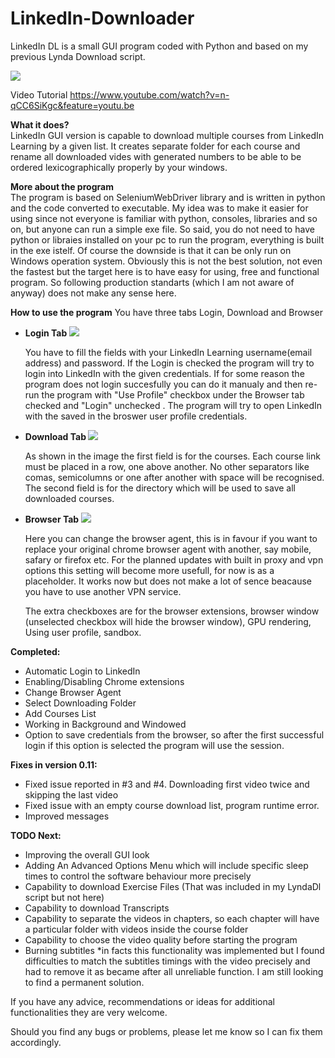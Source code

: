 # LinkedIn-Downloader
LinkedIn DL  is a small GUI program coded with Python and based on my previous Lynda Download script.

<img src="https://i.imgur.com/SrpYArO.png"></img>

Video Tutorial
https://www.youtube.com/watch?v=n-qCC6SiKgc&feature=youtu.be

<b>What it does?</b></br>
LinkedIn GUI version is capable to download multiple courses from LinkedIn Learning by a given list. It creates separate folder for each course and rename all downloaded vides with generated numbers to be able to be ordered lexicographically properly by your windows.

<b>More about the program</b></br>
 The program is based on SeleniumWebDriver library and is written in python and the code converted to executable. My idea was to make it easier for using since not everyone is familiar with python, consoles, libraries and so on, but anyone can run a simple exe file. So said, you do not need to have python or libraies installed on your pc to run the program, everything is built in the exe istelf. Of course the downside is that it can be only run on Windows operation system. Obviously this is not the best solution, not even the fastest but the target here is to have easy for using, free and functional program. So following production standarts (which I am not aware of anyway) does not make any sense here.
 

<b>How to use the program</b>
You have three tabs Login, Download and Browser


 - <b>Login Tab </b>
  <img src="https://i.gyazo.com/4aa664cd791f5291231e54ddb84ddf70.png"></img>
 
   You have to fill the fields with your LinkedIn Learning username(email address) and password. If the Login is checked the program        will try to login into LinkedIn with the given credentials. If for some reason the program does not login succesfully you can do        it manualy and then re-run the program with "Use Profile" checkbox under the Browser tab checked and "Login" unchecked . The            program will try to open LinkedIn with the saved in the broswer user profile credentials.

  
 - <b>Download Tab </b> <img src="https://i.gyazo.com/ac9eb0ab9289db6e3c1a5001c035ad42.png"></img>

  
   As shown in the image the first field is for the courses. Each course link must be placed in a row, one above another. No other          separators like comas, semicolumns or one after another with space will be recognised. 
   The second field is for the directory which will be used to save all downloaded courses.
  
  
 - <b>Browser Tab   <img src="https://i.gyazo.com/60b606fede2e4e8c1327d56f5f140aee.png"></img></b></br>
  
  
   Here you can change the browser agent, this is in favour if you want to replace your original chrome browser agent with another, say    mobile, safary or firefox etc. For the planned updates with built in proxy and vpn options this setting will become more usefull, for    now is as a placeholder. It works now but does not make a lot of sence beacause you have to use another VPN service.
  
   The extra checkboxes are for the browser extensions, browser window (unselected checkbox will hide the browser window), GPU              rendering, Using user profile, sandbox.   
  
<b>Completed:</b>
- Automatic Login to LinkedIn
- Enabling/Disabling Chrome extensions 
- Change Browser Agent
- Select Downloading Folder
- Add Courses List
- Working in Background and Windowed
- Option to save credentials from the browser, so after the first successful login if this option is selected the program will use the session.

<b>Fixes in version 0.11:</b>
   - Fixed issue reported in #3 and #4. Downloading first video twice and skipping the last video
   - Fixed issue with an empty course download list, program runtime error.
   - Improved messages
   
<b>TODO Next:</b>
 - Improving the overall GUI look
 - Adding An Advanced Options Menu which will include specific sleep times to control the software behaviour more precisely
 - Capability to download Exercise Files (That was included in my LyndaDl script but not here)
 - Capability to download Transcripts 
 - Capability to separate the videos in chapters, so each chapter will have a particular folder with videos inside the course folder
 - Capability to choose the video quality before starting the program
 - Burning subtitles *in facts this functionality was implemented but I found difficulties to match the subtitles timings with the video precisely and had to remove it as became after all unreliable function. I am still looking to find a permanent solution.
 
 If you have any advice, recommendations or ideas for additional functionalities they are very welcome. 
 
 Should you find any bugs or problems, please let me know so I can fix them accordingly.
